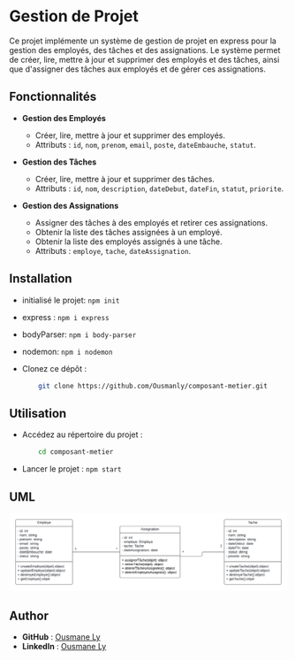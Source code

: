 # Gestion de Projet 

Ce projet implémente un système de gestion de projet en express pour la gestion des employés, des tâches et des assignations. Le système permet de créer, lire, mettre à jour et supprimer des employés et des tâches, ainsi que d'assigner des tâches aux employés et de gérer ces assignations.

## Fonctionnalités

- **Gestion des Employés**
  - Créer, lire, mettre à jour et supprimer des employés.
  - Attributs : `id`, `nom`, `prenom`, `email`, `poste`, `dateEmbauche`, `statut`.

- **Gestion des Tâches**
  - Créer, lire, mettre à jour et supprimer des tâches.
  - Attributs : `id`, `nom`, `description`, `dateDebut`, `dateFin`, `statut`, `priorite`.

- **Gestion des Assignations**
  - Assigner des tâches à des employés et retirer ces assignations.
  - Obtenir la liste des tâches assignées à un employé.
  - Obtenir la liste des employés assignés à une tâche.
  - Attributs : `employe`, `tache`, `dateAssignation`.

## Installation
- initialisé le projet: `npm init`
- express : `npm i express`
- bodyParser: `npm i body-parser`
- nodemon: `npm i nodemon`
- Clonez ce dépôt :

    ```bash
        git clone https://github.com/Ousmanly/composant-metier.git
    ```

## Utilisation

-  Accédez au répertoire du projet :

    ```bash
        cd composant-metier
    ```
- Lancer le projet : `npm start`
## UML
![](asset/images/UML.png)
## Author
- **GitHub** : [Ousmane Ly](https://github.com/Ousmanly)
- **LinkedIn** : [Ousmane Ly](www.linkedin.com/in/ousmane-ibrahima-ly-a270a4290)